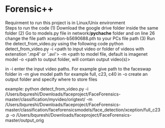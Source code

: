 # Forensic++
Requirment to run this project is in Linux/Unix environment
<br>
Steps to run the code
(1) Download the google drive folder inside the same folder
(2) Go to models.py file in network/__pychache__ folder and on line 26 change the file path xception-b5690688.pth to your PCs file path
(3) Run the detect_from_video.py using the following code
python detect_from_video.py
-i <path to input video or folder of videos with extenstion '.mp4' or '.avi'>
-m <path to model file, default is imagenet model
-o <path to output folder, will contain output video(s)>

in -i enter the input video paths. For example give path to the faceswap folder
in -m give model path for example full, c23, c40
in -o create an output folder and specify where to store files


example: 
python detect_from_video.py -i /Users/bqureshi/Downloads/faceproject/FaceForensics-master/classification/myvideo/origtext/ -m /Users/bqureshi/Downloads/faceproject/FaceForensics-master/classification/faceforensicsmodels/face_detection/xception/full_c23.p -o /Users/bqureshi/Downloads/faceproject/FaceForensics-master/output_orig


